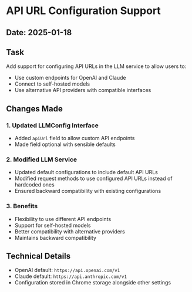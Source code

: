 # API URL Configuration Support

## Date: 2025-01-18

## Task
Add support for configuring API URLs in the LLM service to allow users to:
- Use custom endpoints for OpenAI and Claude
- Connect to self-hosted models
- Use alternative API providers with compatible interfaces

## Changes Made

### 1. Updated LLMConfig Interface
- Added `apiUrl` field to allow custom API endpoints
- Made field optional with sensible defaults

### 2. Modified LLM Service
- Updated default configurations to include default API URLs
- Modified request methods to use configured API URLs instead of hardcoded ones
- Ensured backward compatibility with existing configurations

### 3. Benefits
- Flexibility to use different API endpoints
- Support for self-hosted models
- Better compatibility with alternative providers
- Maintains backward compatibility

## Technical Details
- OpenAI default: `https://api.openai.com/v1`
- Claude default: `https://api.anthropic.com/v1`
- Configuration stored in Chrome storage alongside other settings
